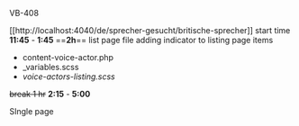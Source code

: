 VB-408

  [[http://localhost:4040/de/sprecher-gesucht/britische-sprecher]]
start time **11:45** - **1:45** ==**2h**==
list page file 
adding indicator to listing page items
- content-voice-actor.php 
- _variables.scss
- _voice-actors-listing.scss_
  
~~break 1 hr~~
**2:15**  - **5:00**

SIngle page 



